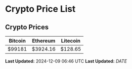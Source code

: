 # Crypto Price List

## Crypto Prices
| Bitcoin | Ethereum | Litecoin |
| ------- | -------- | -------- |
| $99181 | $3924.16 | $128.65 |
**Last Updated:** 2024-12-09 06:46 UTC
**Last Updated:** $DATE$
